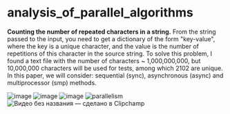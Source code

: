 # analysis_of_parallel_algorithms
**Counting the number of repeated characters in a string.** From the string passed to the input, you need to get a dictionary of the form "key-value", where the key is a unique character, and the value is the number of repetitions of this character in the source string.
To solve this problem, I found a text file with the number of characters ~ 1,000,000,000, but 10,000,000 characters will be used for tests, among which 2102 are unique. In this paper, we will consider: sequential (sync), asynchronous (async) and multiprocessor (smp) methods.

![image](https://user-images.githubusercontent.com/82733942/198885294-823cd002-f725-492a-ba79-358ae1ca52c4.png)
![image](https://user-images.githubusercontent.com/82733942/198885412-523555ef-bf16-4f5b-b861-ed3ca5718563.png)
![image](https://user-images.githubusercontent.com/82733942/198885403-14db85ed-0095-4a56-b419-ed8d7ef0afb2.png)
![parallelism](https://user-images.githubusercontent.com/82733942/198885346-793e9e62-c4aa-499a-8318-0cf5a626bf0a.gif)
![Видео без названия — сделано в Clipchamp](https://user-images.githubusercontent.com/82733942/198885358-3e11e283-7beb-45e2-b7a7-c71aa48abba7.gif)

